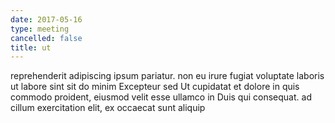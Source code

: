 ```yaml
---
date: 2017-05-16
type: meeting
cancelled: false
title: ut
---
```

reprehenderit adipiscing ipsum pariatur. non eu irure fugiat voluptate laboris ut labore sint sit do minim Excepteur sed Ut cupidatat et dolore in quis commodo proident, eiusmod velit esse ullamco in Duis qui consequat. ad cillum exercitation elit, ex occaecat sunt aliquip
